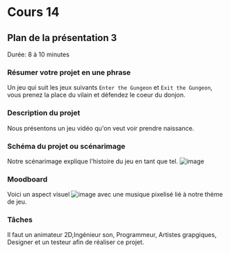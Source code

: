 # Cours 14
## Plan de la présentation 3
Durée: 8 à 10 minutes

### Résumer votre projet en une phrase
Un jeu qui suit les jeux suivants ``Enter the Gungeon`` et ``Exit the Gungeon``, vous prenez la place du vilain et défendez le coeur du donjon.

### Description du projet 
Nous présentons un jeu vidéo qu'on veut voir prendre naissance.  

### Schéma du projet ou scénarimage
Notre scénarimage explique l'histoire du jeu en tant que tel.
![image](https://user-images.githubusercontent.com/112108001/206345366-04c8dfb9-836c-483c-8a59-f4a0f1317e3a.png)


### Moodboard
 Voici un aspect visuel ![image](https://user-images.githubusercontent.com/112108001/206061600-a226059d-e959-4468-9880-feb678e3972a.png) avec une musique pixelisé lié à notre thème de jeu.


### Tâches
Il faut un animateur 2D,Ingénieur son, Programmeur, Artistes grapgiques, Designer et un testeur afin de réaliser ce projet.
